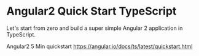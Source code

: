 Angular2 Quick Start TypeScript
===============================

Let's start from zero and build a super simple Angular 2 application in TypeScript.

Angular2 5 Min quickstart   https://angular.io/docs/ts/latest/quickstart.html